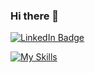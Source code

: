 ### Hi there 👋 
[![LinkedIn Badge](https://img.shields.io/badge/LinkedIn-0077B5?style=for-the-badge&logo=linkedin&logoColor=white)](https://www.linkedin.com/in/malinkytta/)

[![My Skills](https://skillicons.dev/icons?i=html,css,sass,ps,react,js,ts,firebase,styledcomponents,vscode,vite,figma)](https://skillicons.dev)
